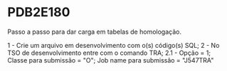 # PDB2E180
Passo a passo para dar carga em tabelas de homologação.

1 - Crie um arquivo em desenvolvimento com o(s) código(s) SQL;
2 - No TSO de desenvolvimento entre com o comando TRA;
  2.1 - Opção = 1;
        Classe para submissão = "O";
        Job name para submissão = "J547TRA"
        
        
  

